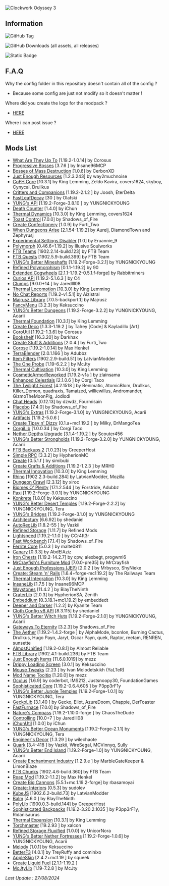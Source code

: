 
![Clockwork Odyssey 3](https://github.com/user-attachments/assets/e9c22a60-568d-46e6-818c-9d56a49182dc)


## Information

![GitHub Tag](https://img.shields.io/github/v/tag/RLLanonymous/Clockwork-Odyssey-Modpack?sort=date&style=for-the-badge&logo=gitbook)

![GitHub Downloads (all assets, all releases)](https://img.shields.io/github/downloads/RLLanonymous/Clockwork-Odyssey-Modpack/total?style=for-the-badge&logo=github&color=%23209403)

![Static Badge](https://img.shields.io/badge/Latest%20Minecraft%20Version%20Supported-1.19.2-%2307b1e0?style=for-the-badge)

## F.A.Q

Why the config folder in this repository doesn't contain all of the config ?

- Because some config are just not modify so it doesn't matter !

Where did you create the logo for the modpack ?

- [HERE](https://www.titlemc.app/)

Where i can post issue ? 

- [HERE](https://github.com/RLLanonymous/Clockwork-Odyssey-Modpack/issues)

## Mods List

- [What Are They Up To](https://www.curseforge.com/projects/945479) [1.19.2-1.0.14] by Corosus
- [Progressive Bosses](https://www.curseforge.com/projects/289466) [3.7.6
] by Insane96MCP
- [Bosses of Mass Destruction](https://www.curseforge.com/projects/941573) [1.0.6] by CerbonXD
- [Just Enough Resources](https://www.curseforge.com/projects/240630) [1.2.3.243] by way2muchnoise
- [CoFH Core](https://www.curseforge.com/projects/69162) [10.3.1] by King Lemming, Zeldo Kavira, covers1624, skyboy, Cynycal, Drullkus
- [Critters and Companions](https://www.curseforge.com/projects/574913) [1.19.2-2.1.2
] by Joosh, EterDelta
- [FastLeafDecay](https://www.curseforge.com/projects/230976) [30
] by Olafski
- [YUNG's API](https://www.curseforge.com/projects/421850) [1.19.2-Forge-3.8.10
] by YUNGNICKYOUNG
- [Death Counter](https://www.curseforge.com/projects/229068) [1.4.0] by iChun
- [Thermal Dynamics](https://www.curseforge.com/projects/227443) [10.3.0] by King Lemming, covers1624
- [Toast Control](https://www.curseforge.com/projects/271740) [7.0.0] by Shadows_of_Fire
- [Create Confectionery](https://www.curseforge.com/projects/531834) [1.0.9] by Furti_Two
- [When Dungeons Arise](https://www.curseforge.com/projects/442508) [2.1.54-1.19.2] by Aurelj, DiamondTown and Zephyrusj
- [Experimental Settings Disabler](https://www.curseforge.com/projects/926083) [1.0] by Eruannie_9
- [Polymorph](https://www.curseforge.com/projects/388800) [0.46.6+1.19.2] by Illusive Soulworks
- [FTB Teams](https://www.curseforge.com/projects/404468) [1902.2.14-build.123] by FTB Team
- [FTB Quests](https://www.curseforge.com/projects/289412) [1902.5.9-build.399] by FTB Team
- [YUNG's Better Mineshafts](https://www.curseforge.com/projects/389665) [1.19.2-Forge-3.2.1] by YUNGNICKYOUNG
- [Refined Polymorphism](https://www.curseforge.com/projects/943086) [0.1.1-1.19.2] by 90
- [Extended Cogwheels](https://www.curseforge.com/projects/739973) [2.1.1-1.19.2-0.5.1.f-forge] by Rabbitminers
- [Curios API](https://www.curseforge.com/projects/309927) [1.19.2-5.1.6.3
] by C4
- [Clumps](https://www.curseforge.com/projects/256717) [9.0.0+14
] by Jaredlll08
- [Thermal Locomotion](https://www.curseforge.com/projects/406959) [10.3.0] by King Lemming
- [No Chat Reports](https://www.curseforge.com/projects/634062) [1.19.2-v1.5.1] by Aizistral
- [Majrusz Library](https://www.curseforge.com/projects/437409) [7.0.5-backport.1] by Majrusz
- [FancyMenu](https://www.curseforge.com/projects/367706) [3.2.3] by Keksuccino
- [YUNG's Better Dungeons](https://www.curseforge.com/projects/510089) [1.19.2-Forge-3.2.2] by YUNGNICKYOUNG, Acarii
- [Thermal Foundation](https://www.curseforge.com/projects/222880) [10.3.1] by King Lemming
- [Create Deco](https://www.curseforge.com/projects/509285) [1.3.3-1.19.2
] by Talrey [Code] & Kayladillo [Art]
- [CoroUtil](https://www.curseforge.com/projects/237749) [1.19.2-1.3.6] by Corosus
- [Bookshelf](https://www.curseforge.com/projects/228525) [16.3.20] by Darkhax
- [Create Stuff & Additions](https://www.curseforge.com/projects/466792) [2.0.4.] by Furti_Two
- [Corpse](https://www.curseforge.com/projects/316582) [1.19.2-1.0.14] by Max Henkel
- [TerraBlender](https://www.curseforge.com/projects/563928) [2.0.1.166
] by Adubbz
- [Item Filters](https://www.curseforge.com/projects/309674) [1902.2.9-build.51] by LatvianModder
- [The One Probe](https://www.curseforge.com/projects/245211) [1.19-6.2.2
] by McJty
- [Thermal Cultivation](https://www.curseforge.com/projects/271835) [10.3.0] by King Lemming
- [CosmeticArmorReworked](https://www.curseforge.com/projects/237307) [1.19.2-v1a
] by zlainsama
- [Enhanced Celestials](https://www.curseforge.com/projects/438447) [2.1.0.6
] by Corgi Taco
- [The Twilight Forest](https://www.curseforge.com/projects/227639) [4.2.1518
] by Benimatic, AtomicBlom, Drullkus, Killer_Demon, quadraxis, Tamaized, williewillus, Andromander, GizmoTheMoonPig, Jodlodi
- [Chat Heads](https://www.curseforge.com/projects/407206) [0.12.13] by dzwdz, Fourmisain
- [Placebo](https://www.curseforge.com/projects/283644) [7.4.0] by Shadows_of_Fire
- [YUNG's Extras](https://www.curseforge.com/projects/480006) [1.19.2-Forge-3.1.0] by YUNGNICKYOUNG, Acarii
- [Artifacts](https://www.curseforge.com/projects/312353) [1.19.2-5.0.6
]
- [Create Tipsy n' Dizzy](https://www.curseforge.com/projects/952062) [0.1.a+mc1.19.2
] by Milky, DrMangoTea
- [CorgiLib](https://www.curseforge.com/projects/693313) [1.0.0.34
] by Corgi Taco
- [Nether Depths Upgrade](https://www.curseforge.com/projects/670011) [3.1.4-1.19.2
] by Scouter456
- [YUNG's Better Strongholds](https://www.curseforge.com/projects/465575) [1.19.2-Forge-3.2.0] by YUNGNICKYOUNG, Acarii
- [FTB Backups 2](https://www.curseforge.com/projects/622737) [1.0.23] by CreeperHost
- [Simple RPC](https://www.curseforge.com/projects/411816) [3.3.2] by HypherionMC
- [Create](https://www.curseforge.com/projects/328085) [0.5.1.f
] by simibubi
- [Create Crafts & Additions](https://www.curseforge.com/projects/439890) [1.19.2-1.2.3
] by MRH0
- [Thermal Innovation](https://www.curseforge.com/projects/291737) [10.3.0] by King Lemming
- [Rhino](https://www.curseforge.com/projects/416294) [1902.2.3-build.284] by LatvianModder, Mozilla
- [Dungeon Crawl](https://www.curseforge.com/projects/324973) [2.3.12] by xiroc
- [Biomes O' Plenty](https://www.curseforge.com/projects/220318) [17.1.2.544
] by Forstride, Adubbz
- [Paxi](https://www.curseforge.com/projects/515708) [1.19.2-Forge-3.0.1] by YUNGNICKYOUNG
- [Konkrete](https://www.curseforge.com/projects/410295) [1.8.0] by Keksuccino
- [YUNG's Better Desert Temples](https://www.curseforge.com/projects/631016) [1.19.2-Forge-2.2.2] by YUNGNICKYOUNG, Tera
- [YUNG's Bridges](https://www.curseforge.com/projects/536660) [1.19.2-Forge-3.1.0] by YUNGNICKYOUNG
- [Architectury](https://www.curseforge.com/projects/419699) [6.6.92] by shedaniel
- [AutoRegLib](https://www.curseforge.com/projects/250363) [1.8.2-55
] by Vazkii
- [Refined Storage](https://www.curseforge.com/projects/243076) [1.11.7] by Refined Mods
- [Lightspeed](https://modrinth.com/mod/US93mifm) [1.19.2-1.1.0
] by CCr4ft3r
- [Fast Workbench](https://www.curseforge.com/projects/288885) [7.1.4] by Shadows_of_Fire
- [Ferrite Core](https://www.curseforge.com/projects/429235) [5.0.3
] by malte0811
- [Canary](https://www.curseforge.com/projects/665658) [0.3.3] by AbdElAziz
- [Iron Chests](https://www.curseforge.com/projects/228756) [1.19.2-14.2.7] by cpw, alexbegt, progwml6
- [MrCrayfish's Furniture Mod](https://www.curseforge.com/projects/55438) [7.0.0-pre35] by MrCrayfish
- [Just Enough Professions (JEP)](https://www.curseforge.com/projects/417645) [2.0.2
] by Mrbysco, ShyNieke
- [Create: Steam 'n' Rails](https://www.curseforge.com/projects/688231) [1.6.4+forge-mc1.19.2] by The Railways Team
- [Thermal Integration](https://www.curseforge.com/projects/626708) [10.3.0] by King Lemming
- [InsaneLib](https://www.curseforge.com/projects/465109) [1.7.5
] by Insane96MCP
- [Waystones](https://www.curseforge.com/projects/245755) [11.4.2
] by BlayTheNinth
- [CraterLib](https://www.curseforge.com/projects/867099) [2.0.3] by HypherionSA, Zenith
- [Embeddium](https://www.curseforge.com/projects/908741) [0.3.18.1+mc1.19.2] by embeddedt
- [Deeper and Darker](https://www.curseforge.com/projects/659011) [1.2.2] by Kyanite Team
- [Cloth Config v8 API](https://www.curseforge.com/projects/348521) [8.3.115] by shedaniel
- [YUNG's Better Witch Huts](https://www.curseforge.com/projects/631401) [1.19.2-Forge-2.1.0] by YUNGNICKYOUNG, Acarii
- [Gateways To Eternity](https://www.curseforge.com/projects/417802) [3.2.3] by Shadows_of_Fire
- [The Aether](https://www.curseforge.com/projects/255308) [1.19.2-1.4.2-forge
] by AlphaMode, bconlon, Burning Cactus, Drullkus, Hugo Payn, Jaryt, Oscar Payn, quek, Raptor, reetam, RENREN, sunsette
- [AlmostUnified](https://www.curseforge.com/projects/633823) [1.19.2-0.8.1] by Almost Reliable
- [FTB Library](https://www.curseforge.com/projects/404465) [1902.4.1-build.236] by FTB Team
- [Just Enough Items](https://www.curseforge.com/projects/238222) [11.6.0.1019] by mezz
- [Drippy Loading Screen](https://www.curseforge.com/projects/511770) [3.0.1] by Keksuccino
- [Mouse Tweaks](https://www.curseforge.com/projects/60089) [2.23
] by Ivan Molodetskikh (YaLTeR)
- [Mod Name Tooltip](https://www.curseforge.com/projects/238747) [1.20.0] by mezz
- [Oculus](https://www.curseforge.com/projects/581495) [1.6.9] by coderbot, IMS212, Justsnoopy30, FoundationGames
- [Sophisticated Core](https://www.curseforge.com/projects/618298) [1.19.2-0.6.4.605
] by P3pp3rF1y
- [YUNG's Better Jungle Temples](https://www.curseforge.com/projects/897669) [1.19.2-Forge-1.0.1] by YUNGNICKYOUNG, Tera
- [GeckoLib](https://www.curseforge.com/projects/388172) [3.1.40
] by Gecko, Eliot, AzureDoom, Chappie, DerToaster
- [FastFurnace](https://www.curseforge.com/projects/299540) [7.0.0] by Shadows_of_Fire
- [Nature's Compass](https://www.curseforge.com/projects/252848) [1.19.2-1.10.0-forge
] by ChaosTheDude
- [Controlling](https://www.curseforge.com/projects/250398) [10.0+7
] by Jaredlll08
- [iChunUtil](https://www.curseforge.com/projects/229060) [1.0.0] by iChun
- [YUNG's Better Ocean Monuments](https://www.curseforge.com/projects/689238) [1.19.2-Forge-2.1.1] by YUNGNICKYOUNG, Tera
- [Engineer's Decor](https://www.curseforge.com/projects/313866) [1.3.29
] by wilechaote
- [Quark](https://www.curseforge.com/projects/243121) [3.4-418
] by Vazkii, WireSegal, MCVinnyq, Sully
- [YUNG's Better End Island](https://www.curseforge.com/projects/901344) [1.19.2-Forge-1.0] by YUNGNICKYOUNG, Acarii
- [Create Enchantment Industry](https://www.curseforge.com/projects/688768) [1.2.9.e
] by MarbleGateKeeper & LimonBlaze
- [FTB Chunks](https://www.curseforge.com/projects/314906) [1902.4.6-build.360] by FTB Team
- [Reap Mod](https://www.curseforge.com/projects/244256) [1.19.2-1.1.2] by Max Henkel
- [Create Big Cannons](https://www.curseforge.com/projects/646668) [5.5.1+mc.1.19.2-forge] by rbasamoyai
- [Create: Interiors](https://www.curseforge.com/projects/906239) [0.5.3] by sudolev
- [KubeJS](https://www.curseforge.com/projects/238086) [1902.6.2-build.73] by LatvianModder
- [Balm](https://www.curseforge.com/projects/531761) [4.6.0
] by BlayTheNinth
- [PolyLib](https://www.curseforge.com/projects/576589) [1900.0.3-build.144] by CreeperHost
- [Sophisticated Backpacks](https://www.curseforge.com/projects/422301) [1.19.2-3.20.2.1035
] by P3pp3rF1y, Ridanisaurus
- [Thermal Expansion](https://www.curseforge.com/projects/69163) [10.3.1] by King Lemming
- [Torchmaster](https://www.curseforge.com/projects/254268) [19.2.93
] by xalcon
- [Refined Storage Fluxified](https://www.curseforge.com/projects/383669) [1.0.0] by UnicorNora
- [YUNG's Better Nether Fortresses](https://www.curseforge.com/projects/817651) [1.19.2-Forge-1.0.6] by YUNGNICKYOUNG, Acarii
- [Melody](https://www.curseforge.com/projects/938643) [1.0.1] by Keksuccino
- [BetterF3](https://www.curseforge.com/projects/401648) [4.0.1] by TreyRuffy and cominixo
- [AppleSkin](https://www.curseforge.com/projects/248787) [2.4.2+mc1.19
] by squeek
- [Create Liquid Fuel](https://www.curseforge.com/projects/840734) [2.1.1-1.19.2
]
- [McJtyLib](https://www.curseforge.com/projects/233105) [1.19-7.2.8
] by McJty

 *Last Update : 27/08/2024*
